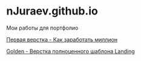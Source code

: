 # nJuraev.github.io
Мои работы для портфолио

[Первая верстка - Как заработать миллион](https://njuraev.github.io/lesson7/ "Первая верстка - Как заработать свой миллион")


[Golden - Верстка полноценного шаблона Landing](https://njuraev.github.io/golden/ "Golden - Верстка полноценного шаблона Landing")
